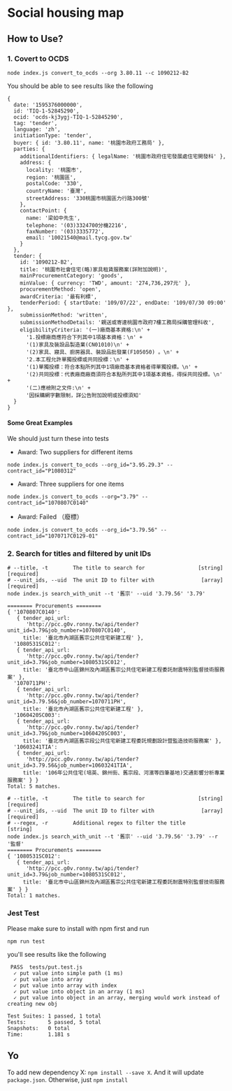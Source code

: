 # Social housing map

## How to Use?

### 1. Covert to OCDS

```shell
node index.js convert_to_ocds --org 3.80.11 --c 1090212-B2
```

You should be able to see results like the following

```shell
{
  date: '1595376000000',
  id: 'TIQ-1-52845290',
  ocid: 'ocds-kj3ygj-TIQ-1-52845290',
  tag: 'tender',
  language: 'zh',
  initiationType: 'tender',
  buyer: { id: '3.80.11', name: '桃園市政府工務局' },
  parties: {
    additionalIdentifiers: { legalName: '桃園市政府住宅發展處住宅開發科' },
    address: {
      locality: '桃園市',
      region: '桃園區',
      postalCode: '330',
      countryName: '臺灣',
      streetAddress: '330桃園市桃園區力行路300號'
    },
    contactPoint: {
      name: '梁如中先生',
      telephone: '(03)3324700分機2216',
      faxNumber: '(03)3335772',
      email: '10021540@mail.tycg.gov.tw'
    }
  },
  tender: {
    id: '1090212-B2',
    title: '桃園市社會住宅(略)家具租賃服務案(詳附加說明)',
    mainProcurementCategory: 'goods',
    minValue: { currency: 'TWD', amount: '274,736,297元' },
    procurementMethod: 'open',
    awardCriteria: '最有利標',
    tenderPeriod: { startDate: '109/07/22', endDate: '109/07/30 09:00' },
    submissionMethod: 'written',
    submissionMethodDetails: '親送或寄達桃園市政府7樓工務局採購管理科收',
    eligibilityCriteria: '(一)廠商基本資格:\n' +
      '1.投標廠商應符合下列其中1項基本資格：\n' +
      '(1)家具及裝設品製造業(CN01010)\n' +
      '(2)家具、寢具、廚房器具、裝設品批發業(F105050) 。\n' +
      '2.本工程允許單獨投標或共同投標：\n' +
      '(1)單獨投標：符合本點所列其中1項廠商基本資格者得單獨投標。\n' +
      '(2)共同投標：代表廠商廠商須符合本點所列其中1項基本資格，得採共同投標。\n' +
      '(二)應檢附之文件:\n' +
      '因採購網字數限制，詳公告附加說明或投標須知'
  }
}
```

#### Some Great Examples

We should just turn these into tests

- Award: Two suppliers for different items

```shell
node index.js convert_to_ocds --org_id="3.95.29.3" --contract_id="P1080312"
```

- Award: Three suppliers for one items

```shell
node index.js convert_to_ocds --org="3.79" --contract_id="1070807C0140"
```

- Award: Failed （廢標）

```shell
node index.js convert_to_ocds --org_id="3.79.56" --contract_id="1070717C0129-01"
```

### 2. Search for titles and filtered by unit IDs

```shell
# --title, -t        The title to search for                 [string] [required]
# --unit_ids, --uid  The unit ID to filter with               [array] [required]
node index.js search_with_unit --t '舊宗' --uid '3.79.56' '3.79'

======== Procurements ========
{ '1070807C0140':
   { tender_api_url:
      'http://pcc.g0v.ronny.tw/api/tender?unit_id=3.79&job_number=1070807C0140',
     title: '臺北市內湖區舊宗公共住宅新建工程' },
  '1080531SC012':
   { tender_api_url:
      'http://pcc.g0v.ronny.tw/api/tender?unit_id=3.79&job_number=1080531SC012',
     title: '臺北市中山區錦州及內湖區舊宗公共住宅新建工程委託耐震特別監督技術服務案' },
  '1070711PH':
   { tender_api_url:
      'http://pcc.g0v.ronny.tw/api/tender?unit_id=3.79.56&job_number=1070711PH',
     title: '臺北市內湖區舊宗公共住宅新建工程' },
  '1060420SC003':
   { tender_api_url:
      'http://pcc.g0v.ronny.tw/api/tender?unit_id=3.79&job_number=1060420SC003',
     title: '臺北市內湖區舊宗段公共住宅新建工程委託規劃設計暨監造技術服務案' },
  '10603241TIA':
   { tender_api_url:
      'http://pcc.g0v.ronny.tw/api/tender?unit_id=3.79.56&job_number=10603241TIA',
     title: '106年公共住宅(培英、錦州街、舊宗段、河濱等四筆基地)交通影響分析專業服務案' } }
Total: 5 matches.

# --title, -t        The title to search for                 [string] [required]
# --unit_ids, --uid  The unit ID to filter with               [array] [required]
# --regex, -r        Additional regex to filter the title               [string]
node index.js search_with_unit --t '舊宗' --uid '3.79.56' '3.79' --r '監督'
======== Procurements ========
{ '1080531SC012':
   { tender_api_url:
      'http://pcc.g0v.ronny.tw/api/tender?unit_id=3.79&job_number=1080531SC012',
     title: '臺北市中山區錦州及內湖區舊宗公共住宅新建工程委託耐震特別監督技術服務案' } }
Total: 1 matches.
```

### Jest Test 
Please make sure to install with npm first and run
```
npm run test 
```

you'll see results like the following 
```
 PASS  tests/put.test.js
  ✓ put value into simple path (1 ms)
  ✓ put value into array
  ✓ put value into array with index
  ✓ put value into object in an array (1 ms)
  ✓ put value into object in an array, merging would work instead of creating new obj

Test Suites: 1 passed, 1 total
Tests:       5 passed, 5 total
Snapshots:   0 total
Time:        1.181 s
```




## Yo

To add new dependency X: `npm install --save X`. And it will update `package.json`.
Otherwise, just `npm install`
